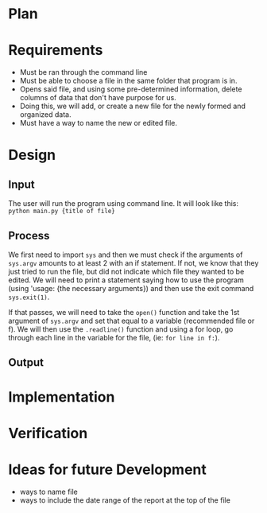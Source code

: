 # Plan

# Requirements
* Must be ran through the command line
* Must be able to choose a file in the same folder that program is in. 
* Opens said file, and using some pre-determined information, delete columns of data that don't have purpose for 
us.
* Doing this, we will add, or create a new file for the newly formed and organized data. 
* Must have a way to name the new or edited file. 
# Design

## Input
The user will run the program using command line. It will look like this:
`
python main.py {title of file}
`


## Process
We first need to import `sys` and then we must check if the arguments of `sys.argv` amounts to at least 2 with
an if statement. If not, we know that they just tried to run the file, but did not indicate which file they 
wanted to be edited. We will need to print a statement saying how to use the program (using 'usage: {the necessary 
arguments}) and then use the exit command `sys.exit(1)`. 

If that passes, we will need to take the `open()` function and take the 1st argument of `sys.argv` and 
set that equal to a variable (recommended file or f). We will then use the `.readline()` function and using a 
for loop, go through each line in the variable for the file, (ie: `for line in f:`). 


## Output

# Implementation

# Verification

# Ideas for future Development
* ways to name file
* ways to include the date range of the report at the top of the file
